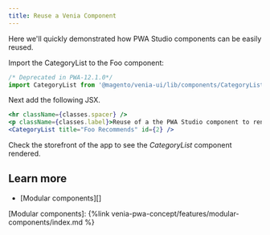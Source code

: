 ```yaml
---
title: Reuse a Venia Component
--- 
```


Here we'll quickly demonstrated how PWA Studio components can be easily reused.

Import the CategoryList to the Foo component:    

```javascript
/* Deprecated in PWA-12.1.0*/
import CategoryList from '@magento/venia-ui/lib/components/CategoryList';
```

Next add the following JSX.

```jsx
<hr className={classes.spacer} />
<p className={classes.label}>Reuse of a the PWA Studio component to render a category list:</p>
<CategoryList title="Foo Recommends" id={2} />
```

Check the storefront of the app to see the _CategoryList_ component rendered.

## Learn more

-   [Modular components][]

[Modular components]: {%link venia-pwa-concept/features/modular-components/index.md %}

